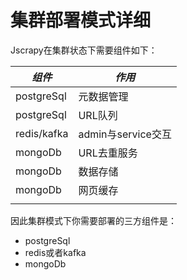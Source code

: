 # 集群部署模式详细

Jscrapy在集群状态下需要组件如下：

| *组件*        | *作用*            |
| ----------- | --------------- |
| postgreSql  | 元数据管理           |
| postgreSql  | URL队列           |
| redis/kafka | admin与service交互 |
| mongoDb     | URL去重服务         |
| mongoDb     | 数据存储            |
| mongoDb     | 网页缓存            |
|             |                 |

因此集群模式下你需要部署的三方组件是：

- postgreSql
- redis或者kafka
- mongoDb
